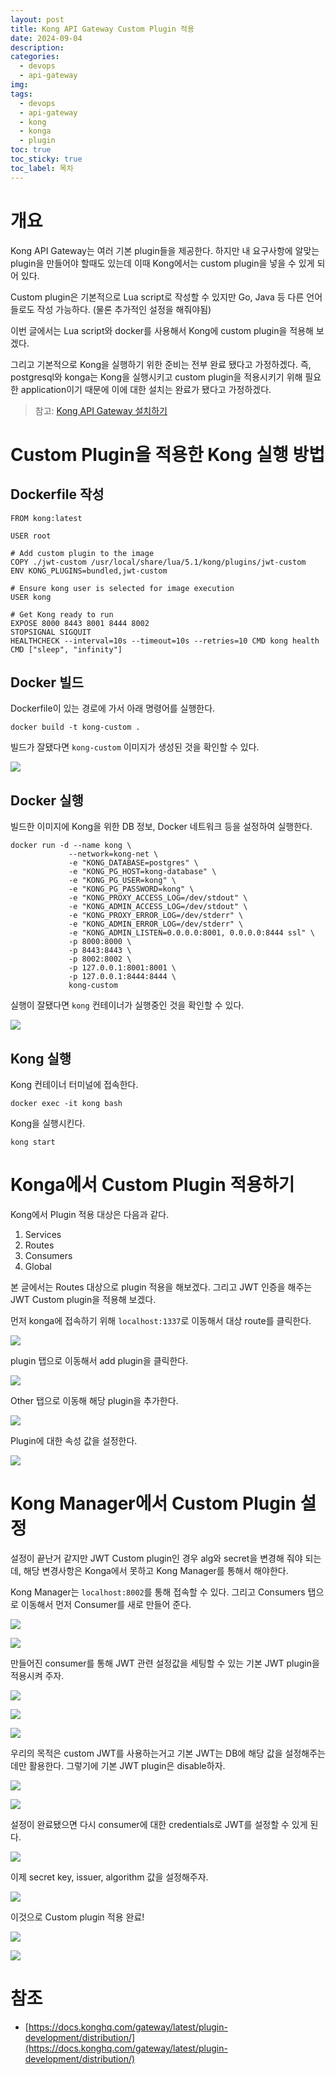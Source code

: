 ```yaml
---
layout: post
title: Kong API Gateway Custom Plugin 적용
date: 2024-09-04
description: 
categories:
  - devops
  - api-gateway
img: 
tags:
  - devops
  - api-gateway
  - kong
  - konga
  - plugin
toc: true
toc_sticky: true
toc_label: 목차
---
```

# 개요

Kong API Gateway는 여러 기본 plugin들을 제공한다. 하지만 내 요구사항에 알맞는 plugin을 만들어야 할때도 있는데 이때 Kong에서는 custom plugin을 넣을 수 있게 되어 있다.

Custom plugin은 기본적으로 Lua script로 작성할 수 있지만 Go, Java 등 다른 언어들로도 작성 가능하다. (물론 추가적인 설정을 해줘야됨)

이번 글에서는 Lua script와 docker를 사용해서 Kong에 custom plugin을 적용해 보겠다.

그리고 기본적으로 Kong을 실행하기 위한 준비는 전부 완료 됐다고 가정하겠다. 즉, postgresql와 konga는 Kong을 실행시키고 custom plugin을 적용시키기 위해 필요한 application이기 때문에 이에 대한 설치는 완료가 됐다고 가정하겠다.

> 참고: [Kong API Gateway 설치하기](https://nogamsung.github.io/posts/Kong-API-Gateway-%EC%84%A4%EC%B9%98%ED%95%98%EA%B8%B0/)

# Custom Plugin을 적용한 Kong 실행 방법

## Dockerfile 작성

```
FROM kong:latest

USER root

# Add custom plugin to the image
COPY ./jwt-custom /usr/local/share/lua/5.1/kong/plugins/jwt-custom
ENV KONG_PLUGINS=bundled,jwt-custom

# Ensure kong user is selected for image execution
USER kong

# Get Kong ready to run
EXPOSE 8000 8443 8001 8444 8002
STOPSIGNAL SIGQUIT
HEALTHCHECK --interval=10s --timeout=10s --retries=10 CMD kong health
CMD ["sleep", "infinity"]
```

## Docker 빌드

Dockerfile이 있는 경로에 가서 아래 명령어를 실행한다.

```
docker build -t kong-custom .
```

빌드가 잘됐다면 `kong-custom` 이미지가 생성된 것을 확인할 수 있다.

![](../../assets/img/2024/09/04-1.png)

## Docker 실행

빌드한 이미지에 Kong을 위한 DB 정보, Docker 네트워크 등을 설정하여 실행한다.

```
docker run -d --name kong \
		     --network=kong-net \
		     -e "KONG_DATABASE=postgres" \
		     -e "KONG_PG_HOST=kong-database" \
		     -e "KONG_PG_USER=kong" \
		     -e "KONG_PG_PASSWORD=kong" \
		     -e "KONG_PROXY_ACCESS_LOG=/dev/stdout" \
		     -e "KONG_ADMIN_ACCESS_LOG=/dev/stdout" \
		     -e "KONG_PROXY_ERROR_LOG=/dev/stderr" \
		     -e "KONG_ADMIN_ERROR_LOG=/dev/stderr" \
		     -e "KONG_ADMIN_LISTEN=0.0.0.0:8001, 0.0.0.0:8444 ssl" \
		     -p 8000:8000 \
		     -p 8443:8443 \
		     -p 8002:8002 \
		     -p 127.0.0.1:8001:8001 \
		     -p 127.0.0.1:8444:8444 \
		     kong-custom
```

 실행이 잘됐다면 `kong` 컨테이너가 실행중인 것을 확인할 수 있다.
 
![](../../assets/img/2024/09/04-2.png)

## Kong 실행

Kong 컨테이너 터미널에 접속한다.

```
docker exec -it kong bash
```

Kong을 실행시킨다.

```
kong start
```

# Konga에서 Custom Plugin 적용하기

Kong에서 Plugin 적용 대상은 다음과 같다.

1. Services
2. Routes
3. Consumers
4. Global

본 글에서는 Routes 대상으로 plugin 적용을 해보겠다. 그리고 JWT 인증을 해주는 JWT Custom plugin을 적용해 보겠다.

먼저 konga에 접속하기 위해 `localhost:1337`로 이동해서 대상 route를 클릭한다.

![](../../assets/img/2024/09/04-3.png)

plugin 탭으로 이동해서 add plugin을 클릭한다.

![](../../assets/img/2024/09/04-4.png)

Other 탭으로 이동해 해당 plugin을 추가한다.

![](../../assets/img/2024/09/04-5.png)

Plugin에 대한 속성 값을 설정한다.

![](../../assets/img/2024/09/04-6.png)

# Kong Manager에서 Custom Plugin 설정

설정이 끝난거 같지만 JWT Custom plugin인 경우 alg와 secret을 변경해 줘야 되는데, 해당 변경사항은 Konga에서 못하고 Kong Manager를 통해서 해야한다. 

Kong Manager는 `localhost:8002`를 통해 접속할 수 있다. 그리고 Consumers 탭으로 이동해서 먼저 Consumer를 새로 만들어 준다.

![](../../assets/img/2024/09/04-7.png)

![](../../assets/img/2024/09/04-8.png)

만들어진 consumer를 통해 JWT 관련 설정값을 세팅할 수 있는 기본 JWT plugin을 적용시켜 주자.

![](../../assets/img/2024/09/04-9.png)

![](../../assets/img/2024/09/04-10.png)

![](../../assets/img/2024/09/04-11.png)

우리의 목적은 custom JWT를 사용하는거고 기본 JWT는 DB에 해당 값을 설정해주는데만 활용한다. 그렇기에 기본 JWT plugin은 disable하자.

![](../../assets/img/2024/09/04-12.png)

![](../../assets/img/2024/09/04-13.png)

설정이 완료됐으면 다시 consumer에 대한 credentials로 JWT를 설정할 수 있게 된다.

![](../../assets/img/2024/09/04-14.png)

이제 secret key, issuer, algorithm 값을 설정해주자.

![](../../assets/img/2024/09/04-15.png)

이것으로 Custom plugin 적용 완료!

![](../../assets/img/2024/09/04-16.png)

![](../../assets/img/zzal/chimchakman-1.jpg)

# 참조

- [https://docs.konghq.com/gateway/latest/plugin-development/distribution/](https://docs.konghq.com/gateway/latest/plugin-development/distribution/)